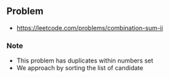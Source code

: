 ## Problem

- https://leetcode.com/problems/combination-sum-ii

### Note
- This problem has duplicates within numbers set
- We approach by sorting the list of candidate